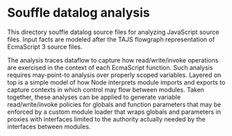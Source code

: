 # Souffle datalog analysis

This directory souffle datalog source files for analyzing JavaScript source files. Input facts are modeled after the TAJS flowgraph representation of EcmaScript 3 source files.

The analysis traces dataflow to capture how read/write/invoke operations are exercised in the context of each EcmaScript function. Such analysis requires may-point-to analysis over properly scoped variables. Layered on top is a simple model of how Node interprets module imports and exports to capture contexts in which control may flow between modules. Taken together, these analyses can be applied to generate variable read/write/invoke policies for globals and function parameters that may be enforced by a custom module loader that wraps globals and parameters in proxies with interfaces limited to the authority actually needed by the interfaces between modules.
